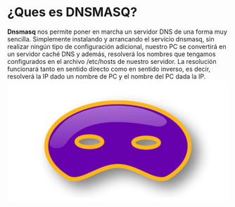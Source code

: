 # ¿Ques es DNSMASQ? 

**Dnsmasq** nos permite poner en marcha un servidor DNS de una forma muy sencilla. 
Simplemente instalando y arrancando el servicio dnsmasq, sin realizar ningún tipo de configuración adicional, 
nuestro PC se convertirá en un servidor caché DNS y además, resolverá los nombres que tengamos configurados en el archivo /etc/hosts de nuestro servidor. 
La resolución funcionará tanto en sentido directo como en sentido inverso, es decir, resolverá la IP dado un nombre de PC y el nombre del PC dada la IP.
![Logo](https://github.com/anasalasro/Dnsmasq/blob/main/imagenes/logo.png) 
